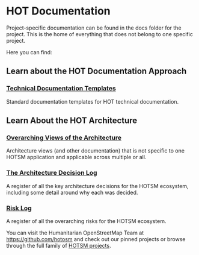 # HOT Documentation

Project-specific documentation can be found in the docs folder for the
project. This is the home of everything that does not belong to one
specific project. 

Here you can find:
## Learn about the HOT Documentation Approach

### [Technical Documentation Templates](templates/README.md)
Standard documentation templates for HOT technical documentation.

## Learn About the HOT Architecture

### [Overarching Views of the Architecture](overview/README.md)
Architecture views (and other documentation) that is not specific to
one HOTSM application and applicable across multiple or all.


### [The Architecture Decision Log](templates/Decisions.md)
A register of all the key architecture decisions for the HOTSM
ecosystem, including some detail around why each was decided.

### [Risk Log](templates/Risks.md)
A register of all the overarching risks for the HOTSM ecosystem.

You can visit the Humanitarian OpenStreetMap Team at
https://github.com/hotosm and check out our pinned projects or browse
through the full family of [HOTSM
projects](https://github.com/orgs/hotosm/repositories).
